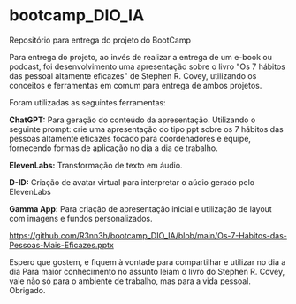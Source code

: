 # bootcamp_DIO_IA
Repositório para entrega do projeto do BootCamp

Para entrega do projeto, ao invés de realizar a entrega de um e-book ou podcast, foi desenvolvimento uma apresentação sobre o livro "Os 7 hábitos das pessoal altamente eficazes" de Stephen R. Covey, utilizando os conceitos e ferramentas em comum para entrega de ambos projetos.

Foram utilizadas as seguintes ferramentas:

  **ChatGPT:** Para geração do conteúdo da apresentação. Utilizando o seguinte prompt: crie uma apresentação do tipo ppt sobre os 7 hábitos das pessoas altamente eficazes focado para coordenadores e equipe, fornecendo formas de aplicação no dia a dia de trabalho.
  
  **ElevenLabs:** Transformação de texto em áudio.
  
  **D-ID:** Criação de avatar virtual para interpretar o aúdio gerado pelo ElevenLabs
  
  **Gamma App:** Para criação de apresentação inicial e utilização de layout com imagens e fundos personalizados.

  https://github.com/R3nn3h/bootcamp_DIO_IA/blob/main/Os-7-Habitos-das-Pessoas-Mais-Eficazes.pptx

  Espero que gostem, e fiquem à vontade para compartilhar e utilizar no dia a dia
  Para maior conhecimento no assunto leiam o livro do Stephen R. Covey, vale não só para o ambiente de trabalho, mas para a vida pessoal.
  Obrigado.
